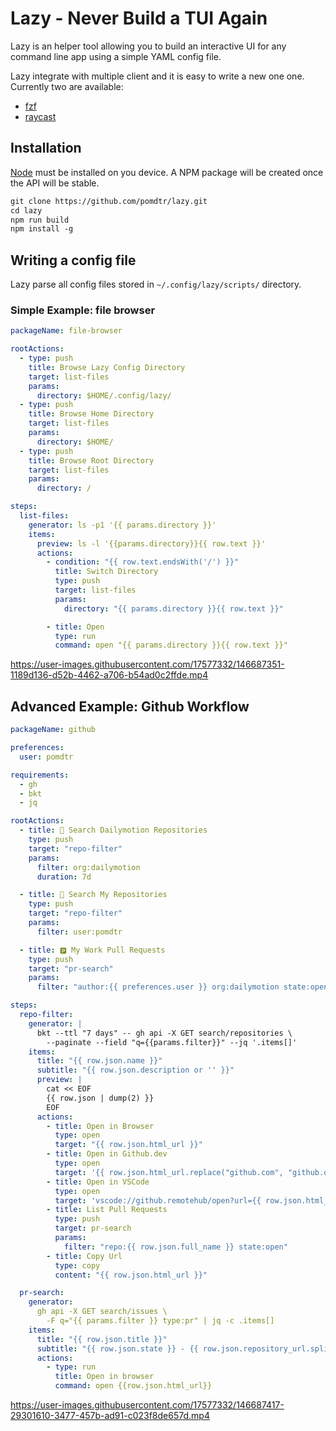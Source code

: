 # Lazy - Never Build a TUI Again

Lazy is an helper tool allowing you to build an interactive UI for any command line app using a simple YAML config file.

Lazy integrate with multiple client and it is easy to write a new one one. Currently two are available:

- [fzf](./clients/fzf/README.md)
- [raycast](./client/raycast/README.md)

## Installation

[Node](https://nodejs.org/en/download/) must be installed on you device.
A NPM package will be created once the API will be stable.

```txt
git clone https://github.com/pomdtr/lazy.git
cd lazy
npm run build
npm install -g
```

## Writing a config file

Lazy parse all config files stored in `~/.config/lazy/scripts/` directory.

### Simple Example: file browser

```yaml
packageName: file-browser

rootActions:
  - type: push
    title: Browse Lazy Config Directory
    target: list-files
    params:
      directory: $HOME/.config/lazy/
  - type: push
    title: Browse Home Directory
    target: list-files
    params:
      directory: $HOME/
  - type: push
    title: Browse Root Directory
    target: list-files
    params:
      directory: /

steps:
  list-files:
    generator: ls -p1 '{{ params.directory }}'
    items:
      preview: ls -l '{{params.directory}}{{ row.text }}'
      actions:
        - condition: "{{ row.text.endsWith('/') }}"
          title: Switch Directory
          type: push
          target: list-files
          params:
            directory: "{{ params.directory }}{{ row.text }}"

        - title: Open
          type: run
          command: open "{{ params.directory }}{{ row.text }}"
```


https://user-images.githubusercontent.com/17577332/146687351-1189d136-d52b-4462-a706-b54ad0c2ffde.mp4


## Advanced Example: Github Workflow

```yaml
packageName: github

preferences:
  user: pomdtr

requirements:
  - gh
  - bkt
  - jq

rootActions:
  - title: 🔎 Search Dailymotion Repositories
    type: push
    target: "repo-filter"
    params:
      filter: org:dailymotion
      duration: 7d

  - title: 🔎 Search My Repositories
    type: push
    target: "repo-filter"
    params:
      filter: user:pomdtr

  - title: 🅿️ My Work Pull Requests
    type: push
    target: "pr-search"
    params:
      filter: "author:{{ preferences.user }} org:dailymotion state:open"

steps:
  repo-filter:
    generator: |
      bkt --ttl "7 days" -- gh api -X GET search/repositories \
        --paginate --field "q={{params.filter}}" --jq '.items[]'
    items:
      title: "{{ row.json.name }}"
      subtitle: "{{ row.json.description or '' }}"
      preview: |
        cat << EOF
        {{ row.json | dump(2) }}
        EOF
      actions:
        - title: Open in Browser
          type: open
          target: "{{ row.json.html_url }}"
        - title: Open in Github.dev
          type: open
          target: '{{ row.json.html_url.replace("github.com", "github.dev") }}'
        - title: Open in VSCode
          type: open
          target: 'vscode://github.remotehub/open?url={{ row.json.html_url | urlencode }}'
        - title: List Pull Requests
          type: push
          target: pr-search
          params:
            filter: "repo:{{ row.json.full_name }} state:open"
        - title: Copy Url
          type: copy
          content: "{{ row.json.html_url }}"

  pr-search:
    generator:
      gh api -X GET search/issues \
        -F q="{{ params.filter }} type:pr" | jq -c .items[]
    items:
      title: "{{ row.json.title }}"
      subtitle: "{{ row.json.state }} - {{ row.json.repository_url.split('/') | last }}"
      actions:
        - type: run
          title: Open in browser
          command: open {{row.json.html_url}}
```

https://user-images.githubusercontent.com/17577332/146687417-29301610-3477-457b-ad91-c023f8de657d.mp4

